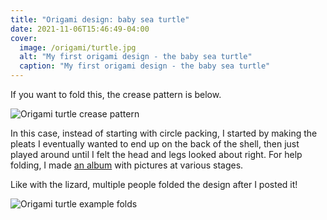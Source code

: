 ```yaml
---
title: "Origami design: baby sea turtle"
date: 2021-11-06T15:46:49-04:00
cover:
  image: /origami/turtle.jpg
  alt: "My first origami design - the baby sea turtle"
  caption: "My first origami design - the baby sea turtle"
---
```


If you want to fold this, the crease pattern is below.

![Origami turtle crease pattern](/origami/turtle_pattern.png)

In this case, instead of starting with circle packing, I started by making the pleats I eventually wanted to end up on the back of the shell, then just played around until I felt the head and legs looked about right. For help folding, I made [an album](https://photos.app.goo.gl/9A7B7yotWEp5mnS86) with pictures at various stages.

Like with the lizard, multiple people folded the design after I posted it!

![Origami turtle example folds](/origami/turtle_examples.jpg)
